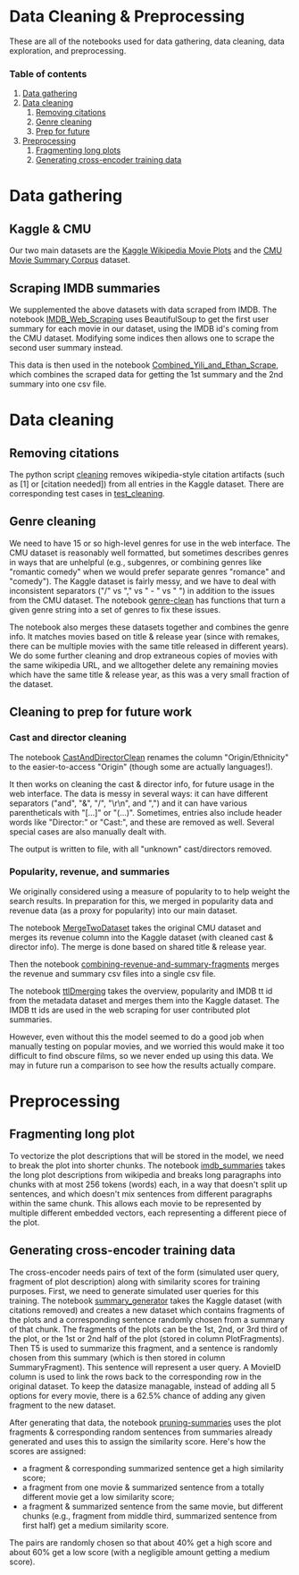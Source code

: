 # Data Cleaning & Preprocessing

These are all of the notebooks used for data gathering, data cleaning, data exploration, and preprocessing.

### Table of contents
1. [Data gathering](#data-gathering)
2. [Data cleaning](#data-cleaning)
   1. [Removing citations](#citation-clean)
   2. [Genre cleaning](#genre-clean)
   3. [Prep for future](#prep-clean)
3. [Preprocessing](#preprocessing)
   1. [Fragmenting long plots](#plot-split)
   2. [Generating cross-encoder training data](#encoder-train-data)

# Data gathering <a name="data-gathering"></a>

## Kaggle & CMU

Our two main datasets are the [Kaggle Wikipedia Movie Plots](https://www.kaggle.com/datasets/jrobischon/wikipedia-movie-plots) and the [CMU Movie Summary Corpus](http://www.cs.cmu.edu/~ark/personas/) dataset.

## Scraping IMDB summaries
We supplemented the above datasets with data scraped from IMDB.
The notebook [IMDB_Web_Scraping](IMDB_Web_Scraping.ipynb) uses BeautifulSoup to get the first user summary for each movie in our dataset, using the IMDB id's coming from the CMU dataset.
Modifying some indices then allows one to scrape the second user summary instead.

This data is then used in the notebook [Combined_Yili_and_Ethan_Scrape](Combined_Yili_and_Ethan_Scrape.ipynb), which combines the scraped data for getting the 1st summary and the 2nd summary into one csv file.


# Data cleaning <a name="data-cleaning"></a>

## Removing citations <a name="citation-clean"></a>
The python script [cleaning](cleaning.py) removes wikipedia-style citation artifacts (such as \[1\] or \[citation needed\]) from all entries in the Kaggle dataset.
There are corresponding test cases in [test_cleaning](test_cleaning.py).

## Genre cleaning <a name="genre-clean"></a>
We need to have 15 or so high-level genres for use in the web interface. The CMU dataset is reasonably well formatted, but sometimes describes genres in ways that are unhelpful (e.g., subgenres, or combining genres like "romantic comedy" when we would prefer separate genres "romance" and "comedy"). 
The Kaggle dataset is fairly messy, and we have to deal with inconsistent separators ("/" vs "," vs " - " vs " ") in addition to the issues from the CMU dataset. 
The notebook [genre-clean](genre-clean.ipynb) has functions that turn a given genre string into a set of genres to fix these issues.

The notebook also merges these datasets together and combines the genre info. It matches movies based on title & release year (since with remakes, there can be multiple movies with the same title released in different years). We do some further cleaning and drop extraneous copies of movies with the same wikipedia URL, and we alltogether delete any remaining movies which have the same title & release year, as this was a very small fraction of the dataset.

## Cleaning to prep for future work <a name="prep-clean"></a>

### Cast and director cleaning

The notebook [CastAndDirectorClean](CastAndDirectorClean.ipynb) renames the column "Origin/Ethnicity" to the easier-to-access "Origin" (though some are actually languages!).

It then works on cleaning the cast & director info, for future usage in the web interface. The data is messy in several ways: it can have different separators ("and", "&", "/", "\r\n", and ",") and it can have various parentheticals with "[...]" or "(...)". Sometimes, entries also include header words like "Director:" or "Cast:", and these are removed as well. Several special cases are also manually dealt with.

The output is written to file, with all "unknown" cast/directors removed.

### Popularity, revenue, and summaries
We originally considered using a measure of popularity to to help weight the search results. In preparation for this, we merged in popularity data and revenue data (as a proxy for popularity) into our main dataset.

The notebook [MergeTwoDataset](MergeTwoDataset.ipynb) takes the original CMU dataset and merges its revenue column into the Kaggle dataset (with cleaned cast & director info).
The merge is done based on shared title & release year.

Then the notebook [combining-revenue-and-summary-fragments](combining-revenue-and-summary-fragments.ipynb) merges the revenue and summary csv files into a single csv file.

The notebook [ttlDmerging](ttlDmerging.ipynb) takes the overview, popularity and IMDB tt id from the metadata dataset and merges them into the Kaggle dataset. The IMDB tt ids are used in the web scraping for user contributed plot summaries.

However, even without this the model seemed to do a good job when manually testing on popular movies, and we worried this would make it too difficult to find obscure films, so we never ended up using this data. 
We may in future run a comparison to see how the results actually compare.

# Preprocessing <a name="preprocessing"></a>

## Fragmenting long plot<a name="plot-split"></a>

To vectorize the plot descriptions that will be stored in the model, we need to break the plot into shorter chunks.
The notebook [imdb_summaries](imdb_summaries.ipynb) takes the long plot descriptions from wikipedia and breaks long paragraphs into chunks with at most 256 tokens (words) each, in a way that doesn't split up sentences, and which doesn't mix sentences from different paragraphs within the same chunk. This allows each movie to be represented by multiple different embedded vectors, each representing a different piece of the plot.


## Generating cross-encoder training data <a name="encoder-train-data"></a>

The cross-encoder needs pairs of text of the form (simulated user query, fragment of plot description) along with similarity scores for training purposes. First, we need to generate simulated user queries for this training.
The notebook [summary_generator](summary_generator.ipynb) takes the Kaggle dataset (with citations removed) and creates a new dataset which contains fragments of the plots and a corresponding sentence randomly chosen from a summary of that chunk.
The fragments of the plots can be the 1st, 2nd, or 3rd third of the plot, or the 1st or 2nd half of the plot (stored in column PlotFragments). Then T5 is used to summarize this fragment, and a sentence is randomly chosen from this summary (which is then stored in column SummaryFragment). This sentence will represent a user query.
A MovieID column is used to link the rows back to the corresponding row in the original dataset.
To keep the datasize managable, instead of adding all 5 options for every movie, there is a 62.5% chance of adding any given fragment to the new dataset.

After generating that data, the notebook [pruning-summaries](pruning-summaries.ipynb) uses the plot fragments & corresponding random sentences from summaries already generated and uses this to assign the similarity score.
Here's how the scores are assigned:
+ a fragment & corresponding summarized sentence get a high similarity score;
+ a fragment from one movie & summarized sentence from a totally different movie get a low similarity score;
+ a fragment & summarized sentence from the same movie, but different chunks (e.g., fragment from middle third, summarized sentence from first half) get a medium similarity score.


The pairs are randomly chosen so that about 40% get a high score and about 60% get a low score (with a negligible amount getting a medium score).
